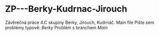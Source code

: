 # ZP---Berky-Kudrnac-Jirouch
Závěrečná práce 4.C skupiny Berky, Jirouch, Kudrnáč.
Main file
Pište sem problémy typově:
*Berky* Problém s branchem *Main*
